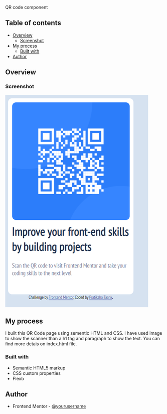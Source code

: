 QR code component 
## Table of contents
- [Overview](#overview)
  - [Screenshot](#screenshot)
- [My process](#my-process)
  - [Built with](#built-with)
- [Author](#author)

## Overview
### Screenshot
![](./images/QRCode.png)

## My process
I built this QR Code page using sementic HTML and CSS. I have used image to show the scanner than a h1 tag and paragraph to show the text. You can find more detais on index.html file.

### Built with
- Semantic HTML5 markup
- CSS custom properties
- Flexb

## Author
- Frontend Mentor - [@yourusername](https://www.frontendmentor.io/profile/yourusername)